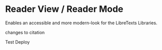 # Reader View / Reader Mode

Enables an accessible and more modern-look for the LibreTexts Libraries.

changes to citation

Test Deploy 
